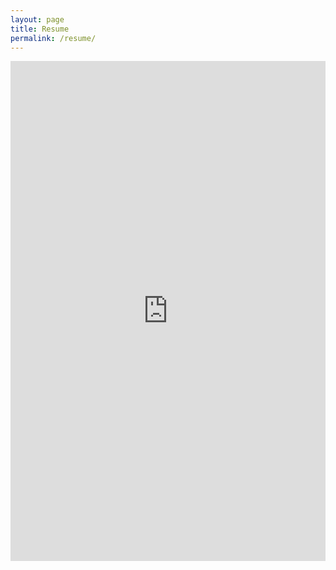 ```yaml
---
layout: page
title: Resume
permalink: /resume/
---
```


<iframe src="https://drive.google.com/file/d/1YeQ-nC9ziW-Mw-GopnrGh4F0F14LpNJg/preview" width="100%" height="800px" style="border:none;"></iframe>
